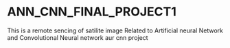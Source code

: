 # ANN_CNN_FINAL_PROJECT1
This is a remote sencing of satilite image  Related to Artificial neural Network and Convolutional Neural network aur cnn project
